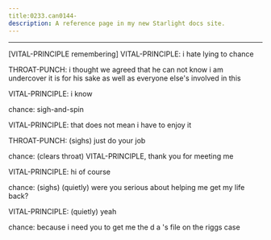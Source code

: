 ```yaml
---
title:0233.can0144-
description: A reference page in my new Starlight docs site.
---
```

----- 
[VITAL-PRINCIPLE remembering]
VITAL-PRINCIPLE: i hate lying to chance
 
THROAT-PUNCH: i thought we agreed that he can not know i am undercover
 it is for his 
sake as well as everyone else's involved in this
 
VITAL-PRINCIPLE: i know
 
chance: sigh-and-spin
 
VITAL-PRINCIPLE: that does not mean i have to enjoy it
 
THROAT-PUNCH: (sighs) just do your job
 
chance: (clears throat) VITAL-PRINCIPLE, thank you for meeting me
 
VITAL-PRINCIPLE: hi
 of course
 
chance: (sighs) (quietly) were you serious about helping me get my life back? 


VITAL-PRINCIPLE: (quietly) yeah
 
chance: because i need you to get me the d
a
's file on the riggs case
 

